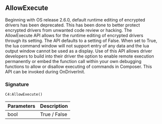 
## AllowExecute

Beginning with OS release 2.6.0, default runtime editing of encrypted drivers has been deprecated. This has been done to better protect encrypted drivers from unwanted code review or hacking. The AllowExecute API allows for the runtime editing of encrypted drivers through its setting. The API defaults to a setting of False. When set to True, the lua command window will not support entry of any data and the lua output window cannot be used as a display. Use of this API allows driver developers to build into their driver the option to enable remote execution permanently or embed the function call within your own debugging functions to allow or disallow executing of commands in Composer. This API can be invoked during OnDriverInit.


### Signature

`C4:AllowExecute()`


| Parameters | Description |
| --- | --- |
| bool | True / False |
